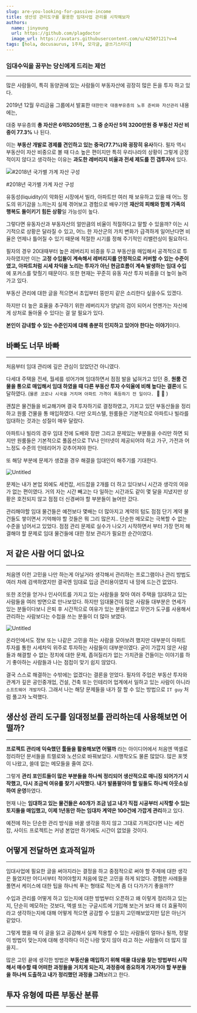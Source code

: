```yaml
---
slug: are-you-looking-for-passive-income
title: 생산성 관리도구를 활용한 임대사업 관리를 시작해보자
authors:
  name: jinyoung
  url: https://github.com/plagdoctor
  image_url: https://avatars.githubusercontent.com/u/42507121?v=4
tags: [hola, docusaurus, 1주차, 모각글, 글쓰기스터디]
---
```


### **임대수익을 꿈꾸는 당신에게 드리는 제언**

---

많은 사람들이, 특히 동양권에 있는 사람들이 부동자산에 굉장히 많은 돈을 투자 하고 있다.

2019년 12월 우리금융 그룹에서 발표한 `대한민국 대중부유층의 노후 준비와 자산관리` 내용에는,

대중 부유층의 **총 자산은 6억5205만원, 그 중 순자산 5억 3200만원 중 부동산 자산 비중이 77.3%** 나 된다.

이는 **부동산 개발로 경제를 견인하고 있는 중국(77.7%)와 굉장히 유사**하다. 필자 역시 부동산이 자산 비중으로 볼 때 다소 높은 편이지만 특히 우리나라의 상황이 그렇게 긍정적이지 않다고 생각하는 이유는 **과도한 레버리지 비율과 전세 제도를 낀 갭투자**에 있다.

![#2018년 국가별 가계 자산 구성](../img/first/Untitled.png)

#2018년 국가별 가계 자산 구성

유동성(liquidity)이 악화된 시장에서 빌라, 아파트만 여러 채 보유하고 있을 때 어느 정도의 위기감을 느끼는지 실제 겪어보고 경험으로 배우기엔 **재산의 피해와 함께 가족의 행복도 돌이키기 힘든 상황**일 가능성이 높다.

그렇다면 유동자산과 부동자산의 얼만큼의 비율이 적절하다고 말할 수 있을까? 이는 시기적으로 상황은 달라질 수 있고, 어느 한 자산군의 가치 변화가 급격하게 일어난다면 비율은 언제나 틀어질 수 있기 때문에 적절한 시기를 정해 주기적인 리밸런싱이 필요하다.

필자의 경우 20대때부터 높은 레버리지 비중을 두고 부동산을 매입해서 공격적으로 투자하였지만 이는 **고정 수입들이 계속해서 레버리지를 안정적으로 커버할 수 있는 수준이였고, 아파트처럼 시세 차익을 노리는 투자가 아닌 현금흐름이 계속 발생하는 임대 수입**에 포커스를 맞췄기 때문이다. 또한 현재는 꾸준히 유동 자산 투자 비중을 더 높이 늘려가고 있다.

부동산 관리에 대한 글을 적으면서 초입부터 뚱딴지 같은 소리한다 싶을수도 있겠다.

하지만 더 높은 효율을 추구하기 위한 레버리지가 양날의 검이 되어서 언젠가는 자신에게 상처로 돌아올 수 있다는 걸 알 필요가 있다.

**본인이 감내할 수 있는 수준인지에 대해 충분히 인지하고 있어야 한다는 이야기**이다.

## 바빠도 너무 바빠

---

처음부터 임대 관리에 깊은 관심이 있었던건 아니였다.

다세대 주택을 전세, 월세를 섞어가며 임대하면서 점점 발을 넓혀가고 있던 중, **원룸 건물을 통으로 매입해서 임대 하였을 때 다른 부동산 투자 수익율에 비해 높다는 결론**에 도달하였다. (`물론 코로나 시국을 거치며 아파트 가격이 폭등하기 전 일이다.`  🙉 🙈 )

괜찮은 물건들을 비교해가며 결국 투자하기로 결정하였고, 가지고 있던 부동산들을 정리하고 원룸 건물을 통 매입하였다. 다만 오피스텔, 원룸들은 기본적으로 아파트나 빌라를 임대하는 것과는 성질이 매우 달랐다.

아파트나 빌라의 경우 임대 전에 도배와 장판 그리고 문제있는 부분들을 수리만 하면 되지만 원룸들은 기본적으로 풀옵션으로 TV나 인터넷이 제공되어야 하고 가구, 가전과 어느정도 수준의 인테리어가 갖추어져야 한다.

또 해당 부분에 문제가 생겼을 경우 해결을 임대인이 해주기를 기대한다.

![Untitled](../img/first/Untitled%201.png)

문제는 내가 본업 외에도 세컨잡, 서드잡을 2개를 더 하고 있다보니 시간과 생각의 여유가 없는 편이였다. 거의 자는 시간 빼고는 다 일하는 시간과도 같이 몇 달을 지냈지만 상황은 호전되지 않고 점점 더 신경써야 할 부분들이 늘어만 갔다.

관리해야할 임대 물건들은 예전보다 몇배는 더 많아지고 계약의 텀도 점점 단기 계약 물건들도 쌓이면서 기억해야 할 것들은 뭐 그리 많은지.. 단순한 메모로는 극복할 수 없는 수준을 넘어서고 있었다. 점점 관리 문제로 실수가 나오기 시작하면서 부터 가장 먼저 해결해야 할 문제로 임대 물건들에 대한 정보 관리가 필요한 순간이였다.

## 저 같은 사람 어디 없나요

---

처음엔 이런 고민을 나만 하는게 아닐거라 생각해서 관리하는 프로그램이나 관리 방법도 여러 차례 검색하였지만 결국엔 임대료 입금 관리용이였지 내 맘에 드는건 없었다.

또한 조언을 얻거나 인사이트를 가지고 있는 사람들을 찾아 여러 주택을 임대하고 있는 사람들을 여러 방면으로 만나보았다. 하지만 임대물건이 많은 사람들 대부분은 연세가 있는 분들이다보니 은퇴 후 시간적으로 여유가 있는 분들이였고 무언가 도구를 사용해서 관리하는 사람보다는 수첩을 쓰는 분들이 더 많아 보였다.

![Untitled](../img/first/Untitled%202.png)

온라인에서도 정보 또는 나같은 고민을 하는 사람을 모아보려 했지만 대부분이 아파트 투자를 통한 시세차익 위주로 투자하는 사람들이 대부분이였다. 굳이 가깝지 않은 사람들과 해결할 수 없는 정치에 대한 문제, 좁혀질리가 없는 가치관을 건들이는 이야기를 하기 좋아하는 사람들과 나는 점접이 맞기 쉽지 않았다.

결국 스스로 해결하는 수밖에는 없겠다는 결론을 얻었다. 필자의 주업은 부동산 투자와 관계가 깊은 공인중개업, 건설, 건축 또는 인테리어 업계에서 일하고 있는 사람이 아니라 `소프트웨어 개발자`다. 그래서 나는 해당 문제들을 내가 잘 할 수 있는 방법으로 `IT guy` 처럼 풀고자 노력했다.

## 생산성 관리 도구를 임대정보를 관리하는데 사용해보면 어떨까?

---

**프로젝트 관리에 익숙했던 툴들을 활용해보면 어떨까** 라는 아이디어에서 처음엔 엑셀로 정리하던 문서들을 트렐로와 노션으로 바꿔보았다. 시행착오도 물론 많았다. 많은 포멧이 나왔고, 쓸데 없는 메모들을 줄여 갔다.

그렇게 **관리 포인트들이 많은 부분들을 하나씩 정리되어 생산적으로 매니징 되어가기 시작했고, 다시 조금씩 여유를 찾기 시작했다. 내가 발품팔아야 할 일들도 하나씩 아웃소싱하여 운영**하였다.

현재 나는 **임대하고 있는 물건들은 40개가 조금 넘고 내가 직접 시공부터 시작할 수 있는 토지들을 매입했고, 이제 1년동안 하는 임대차 계약은 100건에 가깝게 관리**하고 있다.

예전에 하는 단순한 관리 방식을 바꿀 생각을 하지 않고 그대로 가져갔다면 나는 세컨 잡, 사이드 프로젝트는 커녕 본업만 하기에도 시간이 없었을 것이다.

## 어떻게 전달하면 효과적일까

---

임대사업에 필요한 글을 써야지라는 결정을 하고 중점적으로 써야 할 주제에 대한 생각은 들었지만 어디서부터 적어야할지 처음에 많은 고민을 하게 되었다. 경험한 사례들을 풀면서 케이스에 대한 팁을 하나씩 푸는 형태로 적는게 좀 더 다가가기 좋을까??

수입과 관리를 어떻게 하고 있는지에 대한 방법부터 오픈하고 왜 이렇게 정리하고 있는지, 단순히 메모하는 것보다, 엑셀 또는 구글시트에 기입해 보는거 보다 왜 더 효율적이라고 생각하는지에 대해 어떻게 적으면 공감할 수 있을지 고민해보았지만 답은 아닌거 같았다.

그렇게 했을 때 이 글을 읽고 공감해서 실제 적용할 수 있는 사람들이 얼마나 될까, 정말 이 방법이 맞는지에 대해 생각하다 이건 나랑 맞지 않아 라고 하는 사람들이 더 많지 않을지..

많은 고민 끝에 생각한 방법은 **부동산을 매입하기 위해 매물 대상을 찾는 방법부터 시작해서 매수할 때 어떠한 과정들을 거치게 되는지, 과정중에 중요하게 가져가야 할 부분들을 하나씩 도출하고 내가 정리했던 과정을 그려**보려고 한다.

## 투자 유형에 따른 부동산 분류

---
